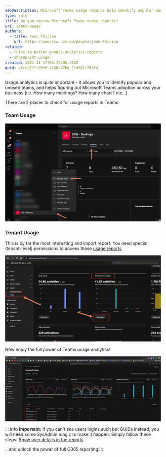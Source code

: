 ```yaml
---
seoDescription: Microsoft Teams usage reports help identify popular and unused teams, track adoption, and monitor meeting and chat activity.
type: rule
title: Do you review Microsoft Teams usage reports?
uri: teams-usage
authors:
  - title: Jean Thirion
    url: https://www.ssw.com.au/people/jean-thirion
related:
  - rules-to-better-google-analytics-reports
  - sharepoint-usage
created: 2021-11-17T06:17:05.753Z
guid: afceb7ff-03e5-4260-87b8-71d581c73ffd
---
```


Usage analytics is quite important - it allows you to identify popular and unused teams, and helps figuring out Microsoft Teams adoption across your business (i.e. How many meetings? How many chats? etc...)

There are 2 places to check for usage reports in Teams:

<!--endintro-->

### Team Usage

![Figure: Access team usage from "Team Settings" | "Manage Team" | "Analytics"](teams-team-usage.jpg)

### Tenant Usage

This is by far the most interesting and import report. You need special (tenant-level) permissions to access those [usage reports](https://admin.microsoft.com/?source=applauncher#/reportsUsage/TeamsUserActivityV1).

![Figure: Access tenant level usage via "Office 365 Admin Center" | "Reports" | "Usage" | "View More" (under Microsoft Teams activity section)](teams-tenant-usage.jpg)

Now enjoy the full power of Teams usage analytics!

![Figure: Click on column names to sort data (e.g. "Chat Messages")](teams-tenant-usage-home.jpg)

::: info
**Important:** If you can't see users logins such but GUIDs instead, you will need some SysAdmin magic to make it happen. Simply follow these steps: [Show user details in the reports](https://docs.microsoft.com/en-AU/microsoft-365/admin/activity-reports/activity-reports?view=o365-worldwide#show-user-details-in-the-reports&WT.mc_id=M365-MVP-33518)

...and unlock the power of full O365 reporting!
:::
